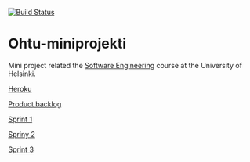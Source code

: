 [![Build Status](https://travis-ci.org/TKT-FUBAR/Ohtu-miniprojekti.svg?branch=master)](https://travis-ci.org/TKT-FUBAR/Ohtu-miniprojekti)

# Ohtu-miniprojekti

Mini project related the [Software Engineering](https://github.com/mluukkai/ohtu2017/wiki/Ohjelmistotuotanto-2017) course at the University of Helsinki.

[Heroku](https://stark-oasis-88090.herokuapp.com/)

[Product backlog](https://docs.google.com/spreadsheets/d/1HYBVMPEVb1osny_8HMqPEH_wfJTEHAolTwObCtwdREc/edit#gid=0)

[Sprint 1](https://docs.google.com/spreadsheets/d/1HYBVMPEVb1osny_8HMqPEH_wfJTEHAolTwObCtwdREc/edit#gid=2057570740)

[Spriny 2](https://docs.google.com/spreadsheets/d/1HYBVMPEVb1osny_8HMqPEH_wfJTEHAolTwObCtwdREc/edit#gid=1447702548)


[Sprint 3](https://docs.google.com/spreadsheets/d/1HYBVMPEVb1osny_8HMqPEH_wfJTEHAolTwObCtwdREc/edit#gid=489358515S)
